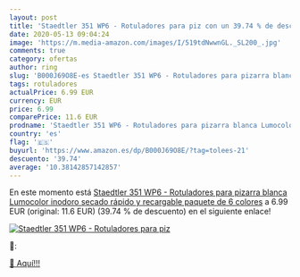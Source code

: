 ```yaml
---
layout: post
title: 'Staedtler 351 WP6 - Rotuladores para piz con un 39.74 % de descuento'
date: 2020-05-13 09:04:24
image: 'https://m.media-amazon.com/images/I/519tdNwwnGL._SL200_.jpg'
comments: true
category: ofertas
author: ring
slug: 'B000J69O8E-es Staedtler 351 WP6 - Rotuladores para pizarra blanca...'
tags: rotuladores
actualPrice: 6.99 EUR
currency: EUR
price: 6.99
comparePrice: 11.6 EUR
prodname: 'Staedtler 351 WP6 - Rotuladores para pizarra blanca Lumocolor  inodoro  secado rápido y recargable  paquete de 6 colores'
country: 'es'
flag: '🇪🇸'
buyurl: 'https://www.amazon.es/dp/B000J69O8E/?tag=tolees-21'
descuento: '39.74'
average: '10.38142857142857'
---
```


En este momento está [Staedtler 351 WP6 - Rotuladores para pizarra blanca Lumocolor  inodoro  secado rápido y recargable  paquete de 6 colores](https://www.amazon.es/dp/B000J69O8E/?tag=tolees-21) a 6.99 EUR (original: 11.6 EUR) (39.74 %  de descuento) en el siguiente enlace!

[![Staedtler 351 WP6 - Rotuladores para piz](https://m.media-amazon.com/images/I/519tdNwwnGL._SL200_.jpg)](https://www.amazon.es/dp/B000J69O8E/?tag=tolees-21)

🔎:


[🛒 Aquí!!!](https://www.amazon.es/dp/B000J69O8E/?tag=tolees-21)
